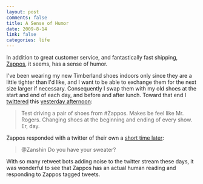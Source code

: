 ```yaml
--- 
layout: post
comments: false
title: A Sense of Humor
date: 2009-8-14
link: false
categories: life
---
```

In addition to great customer service, and fantastically fast shipping, <a title="Zappos" href="http://zappos.com">Zappos</a>, it seems, has a sense of humor.

I've been wearing my new Timberland shoes indoors only since they are a little tighter than I'd like, and I want to be able to exchange them for the next size larger if necessary. Consequently I swap them with my old shoes at the start and end of each day, and before and after lunch. Toward that end I <a title="Twitter" href="http://twitter.com">twittered</a> this <a title="A tweet from August 13th" href="http://twitter.com/zanshin/status/3294578655">yesterday afternoon</a>:
<blockquote>Test driving a pair of shoes from #Zappos. Makes be feel like Mr. Rogers. Changing shoes at the beginning and ending of every show. Er, day.</blockquote>
Zappos responded with a twitter of their own a <a title="A tweet from Zappos" href="http://twitter.com/Zappos_Service/status/3295102868">short time later</a>:
<blockquote>@Zanshin Do you have your sweater?</blockquote>
With so many retweet bots adding noise to the twitter stream these days, it was wonderful to see that Zappos has an actual human reading and responding to Zappos tagged tweets.
